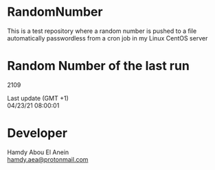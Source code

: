 # RandomNumber    
This is a test repository where a random number is pushed to a file automatically passwordless from a cron job in my Linux CentOS server    
# Random Number of the last run   
2109
      
Last update (GMT +1)    
04/23/21 08:00:01
# Developer    
Hamdy Abou El Anein   
hamdy.aea@protonmail.com
